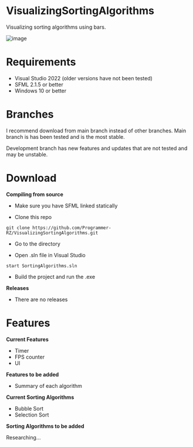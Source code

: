 # VisualizingSortingAlgorithms
Visualizing sorting algorithms using bars.

![image](https://user-images.githubusercontent.com/123858154/229111944-d6ddb327-04b7-47f4-8eb7-e57f9a62122f.png)



# Requirements
- Visual Studio 2022 (older versions have not been tested)
- SFML 2.1.5 or better
- Windows 10 or better

# Branches
I recommend download from main branch instead of other branches. Main branch is has been tested and is the most stable.

Development branch has new features and updates that are not tested and may be unstable.

# Download

**Compiling from source**

- Make sure you have SFML linked statically

- Clone this repo
```
git clone https://github.com/Programmer-RZ/VisualizingSortingAlgorithms.git
```
- Go to the directory

- Open .sln file in Visual Studio
```
start SortingAlgorithms.sln
```
- Build the project and run the .exe

**Releases**

- There are no releases

# Features
**Current Features**
- Timer
- FPS counter
- UI

**Features to be added**
- Summary of each algorithm

**Current Sorting Algorithms**
- Bubble Sort
- Selection Sort

**Sorting Algorithms to be added**

Researching...
